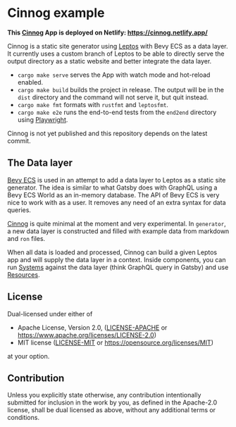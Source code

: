 # Cinnog example

**This [Cinnog] App is deployed on Netlify: https://cinnog.netlify.app/**

Cinnog is a static site generator using [Leptos] with Bevy ECS as a data layer. It currently uses a custom branch of Leptos to be able to directly serve the output directory as a static website and better integrate the data layer.

- `cargo make serve` serves the App with watch mode and hot-reload enabled.
- `cargo make build` builds the project in release. The output will be in the `dist` directory and the command will not serve it, but quit instead.
- `cargo make fmt` formats with `rustfmt` and `leptosfmt`.
- `cargo make e2e` runs the end-to-end tests from the `end2end` directory using [Playwright].

Cinnog is not yet published and this repository depends on the latest commit.

## The Data layer

[Bevy ECS] is used in an attempt to add a data layer to Leptos as a static site generator. The idea is similar to what Gatsby does with GraphQL using a Bevy ECS World as an in-memory database. The API of Bevy ECS is very nice to work with as a user. It removes any need of an extra syntax for data queries.

[Cinnog] is quite minimal at the moment and very experimental. In `generator`, a new data layer is constructed and filled with example data from markdown and `ron` files.

When all data is loaded and processed, Cinnog can build a given Leptos app and will supply the data layer in a context. Inside components, you can run [Systems][bevy_systems] against the data layer (think GraphQL query in Gatsby) and use [Resources][bevy_resources].

## License

Dual-licensed under either of

- Apache License, Version 2.0, ([LICENSE-APACHE](/LICENSE-APACHE) or https://www.apache.org/licenses/LICENSE-2.0)
- MIT license ([LICENSE-MIT](/LICENSE-MIT) or https://opensource.org/licenses/MIT)

at your option.

## Contribution

Unless you explicitly state otherwise, any contribution intentionally submitted
for inclusion in the work by you, as defined in the Apache-2.0 license, shall be dual licensed as above, without any
additional terms or conditions.

[bevy_systems]: https://bevy-cheatbook.github.io/programming/systems.html?highlight=system#systems
[bevy_resources]: https://bevy-cheatbook.github.io/programming/res.html
[Bevy ECS]: https://github.com/bevyengine/bevy/tree/main/crates/bevy_ecs
[Leptos]: https://github.com/leptos-rs/leptos
[Cinnog]: https://github.com/NiklasEi/cinnog
[Playwright]: https://playwright.dev/
